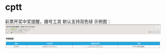 # cptt
彩票开奖中奖提醒，跟号工具
默认支持双色球
示例图：
![Image text](https://raw.githubusercontent.com/MasterN05/cptt/master/img/img.png)
